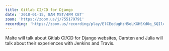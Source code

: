 ```yaml
---
title: Gitlab CI/CD for Django
date: '2018-01-15, 8AM MST/4PM CET'
zoom: 'https://zoom.us/j/755179791'
recording: 'https://zoom.us/recording/play/ElCEedugHzH5eLKGHSXd0q_SQIlcPq1wRumvafIctUkQuerSlf4lmFI6RbqgNlHE'
---
```


Malte will talk about Gitlab CI/CD for Django websites,
Carsten and Julia will talk about their experiences with Jenkins and Travis.

